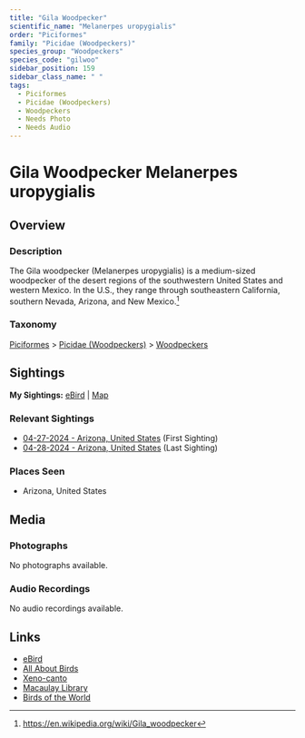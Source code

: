 ```yaml
---
title: "Gila Woodpecker"
scientific_name: "Melanerpes uropygialis"
order: "Piciformes"
family: "Picidae (Woodpeckers)"
species_group: "Woodpeckers"
species_code: "gilwoo"
sidebar_position: 159
sidebar_class_name: " "
tags: 
  - Piciformes
  - Picidae (Woodpeckers)
  - Woodpeckers
  - Needs Photo
  - Needs Audio
---
```


# Gila Woodpecker <span className='sci_name'>Melanerpes uropygialis</span>

## Overview

### Description
The Gila woodpecker (Melanerpes uropygialis) is a medium-sized woodpecker of the desert regions of the southwestern United States and western Mexico. In the U.S., they range through southeastern California, southern Nevada, Arizona, and New Mexico.[^1]

[^1]: https://en.wikipedia.org/wiki/Gila_woodpecker

### Taxonomy
[Piciformes](/tags/piciformes) > [Picidae (Woodpeckers)](/tags/picidae-woodpeckers) > [Woodpeckers](/tags/woodpeckers)


## Sightings

**My Sightings:** [eBird](https://ebird.org/lifelist?r=world&time=life&spp=gilwoo) | [Map](/map?species_code=gilwoo)

### Relevant Sightings

* [04-27-2024 - Arizona, United States](https://ebird.org/checklist/S170587133) (First Sighting)
* [04-28-2024 - Arizona, United States](https://ebird.org/checklist/S170857525) (Last Sighting)

### Places Seen

* Arizona, United States



## Media
### Photographs
No photographs available.

### Audio Recordings
No audio recordings available.

## Links
* [eBird](https://ebird.org/species/gilwoo) 
* [All About Birds](https://www.allaboutbirds.org/guide/gilwoo) 
* [Xeno-canto](https://www.xeno-canto.org/species/melanerpes-uropygialis) 
* [Macaulay Library](https://search.macaulaylibrary.org/catalog?taxonCode=gilwoo&sort=rating_rank_desc)
* [Birds of the World](https://birdsoftheworld.org/bow/species/gilwoo)
